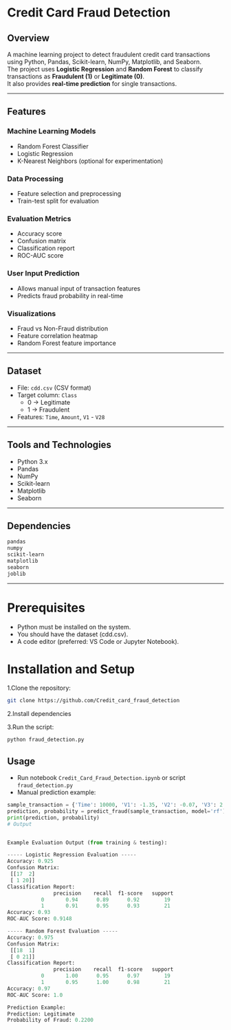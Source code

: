 # Credit Card Fraud Detection

## Overview
A machine learning project to detect fraudulent credit card transactions using Python, Pandas, Scikit-learn, NumPy, Matplotlib, and Seaborn.  
The project uses **Logistic Regression** and **Random Forest** to classify transactions as **Fraudulent (1)** or **Legitimate (0)**.  
It also provides **real-time prediction** for single transactions.

---

## Features

### Machine Learning Models
- Random Forest Classifier
- Logistic Regression
- K-Nearest Neighbors (optional for experimentation)

### Data Processing
- Feature selection and preprocessing
- Train-test split for evaluation

### Evaluation Metrics
- Accuracy score
- Confusion matrix
- Classification report
- ROC-AUC score

### User Input Prediction
- Allows manual input of transaction features
- Predicts fraud probability in real-time

### Visualizations
- Fraud vs Non-Fraud distribution
- Feature correlation heatmap
- Random Forest feature importance

---

## Dataset
- File: `cdd.csv` (CSV format)
- Target column: `Class`  
  - 0 → Legitimate  
  - 1 → Fraudulent
- Features: `Time`, `Amount`, `V1` - `V28`

---

## Tools and Technologies
- Python 3.x
- Pandas
- NumPy
- Scikit-learn
- Matplotlib
- Seaborn

---

## Dependencies
```bash
pandas
numpy
scikit-learn
matplotlib
seaborn
joblib

```
---
# Prerequisites
- Python must be installed on the system.
- You should have the dataset (cdd.csv).
- A code editor (preferred: VS Code or Jupyter Notebook).

# Installation and Setup

1.Clone the repository:
```sh
git clone https://github.com/Credit_card_fraud_detection
```
2.Install dependencies

3.Run the script:
```sh
python fraud_detection.py
```
## Usage
- Run notebook `Credit_Card_Fraud_Detection.ipynb` or script `fraud_detection.py`
- Manual prediction example:
```python
sample_transaction = {'Time': 10000, 'V1': -1.35, 'V2': -0.07, 'V3': 2.53, 'Amount': 149.62, ...}
prediction, probability = predict_fraud(sample_transaction, model='rf')
print(prediction, probability)
# Output


Example Evaluation Output (from training & testing):

----- Logistic Regression Evaluation -----
Accuracy: 0.925
Confusion Matrix:
 [[17  2]
 [ 1 20]]
Classification Report:
               precision    recall  f1-score   support
           0       0.94      0.89      0.92        19
           1       0.91      0.95      0.93        21
Accuracy: 0.93
ROC-AUC Score: 0.9148

----- Random Forest Evaluation -----
Accuracy: 0.975
Confusion Matrix:
 [[18  1]
 [ 0 21]]
Classification Report:
               precision    recall  f1-score   support
           0       1.00      0.95      0.97        19
           1       0.95      1.00      0.98        21
Accuracy: 0.97
ROC-AUC Score: 1.0

Prediction Example:
Prediction: Legitimate
Probability of Fraud: 0.2200

